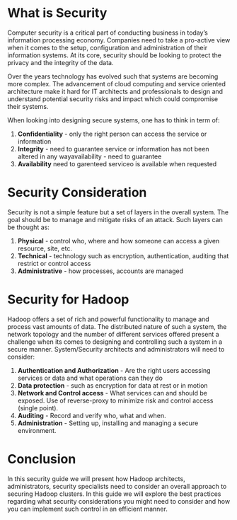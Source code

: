 # What is Security

Computer security is a critical part of conducting business in today’s information processing economy. Companies need to take a pro-active view when it comes to the setup, configuration and administration of their information systems. At its core, security should be looking to protect the privacy and the integrity of the data.

Over the years technology has evolved such that systems are becoming more complex. The advancement of cloud computing and service oriented architecture make it hard for IT architects and professionals to design and understand potential security risks and impact which could compromise their systems.

When looking into designing secure systems, one has to think in term of:

1. **Confidentiality** - only the right person can access the service or information
2. **Integrity** - need to guarantee service or information has not been altered in any wayavailability - need to guarantee
3. **Availability** need to garenteed serviceo is available when requested

# Security Consideration

Security is not a simple feature but a set of layers in the overall system. The goal should be to manage and mitigate risks of an attack. Such layers can be thought as:

1. **Physical** - control who, where and how someone can access a given resource, site, etc.
2. **Technical** - technology such as encryption, authentication, auditing that restrict or control access
3. **Administrative** - how processes, accounts are managed

# Security for Hadoop

Hadoop offers a set of rich and powerful functionality to manage and process vast amounts of data. The distributed nature of such a system, the network topology and the number of different services offered present a challenge when its comes to designing and controlling such a system in a secure manner. System/Security architects and administrators will need to consider:

1. **Authentication and Authorization** - Are the right users accessing services or data and what operations can they do
2. **Data protection** - such as encryption for data at rest or in motion
3. **Network and Control access** - What services can and should be exposed. Use of reverse-proxy to minimize risk and control access \(single point\).
4. **Auditing** - Record and verify who, what and when.
5. **Administration** - Setting up, installing and managing a secure environment.

# Conclusion

In this security guide we will present how Hadoop architects, administrators, security specialists need to consider an overall approach to securing Hadoop clusters. In this guide we will explore the best practices regarding what security considerations you might need to consider and how you can implement such control in an efficient manner.

